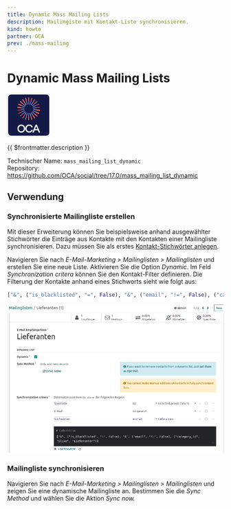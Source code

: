 ```yaml
---
title: Dynamic Mass Mailing Lists
description: Mailingiste mit Kontakt-Liste synchronisieren.
kind: howto
partner: OCA
prev: ./mass-mailing
---
```


# Dynamic Mass Mailing Lists

![icon_oca_app](attachments/icon_oca_app.png)

{{ $frontmatter.description }}

Technischer Name: `mass_mailing_list_dynamic`\
Repository: <https://github.com/OCA/social/tree/17.0/mass_mailing_list_dynamic>

## Verwendung

### Synchronisierte Mailingliste erstellen

Mit dieser Erweiterung können Sie beispielsweise anhand ausgewählter Stichwörter die Einträge aus Kontakte mit den Kontakten einer Mailingliste synchronisieren. Dazu müssen Sie als erstes [Kontakt-Stichwörter anlegen](Contacts.md#Kontakt-Stichwörter%20anlegen).

Navigieren Sie nach _E-Mail-Marketing > Mailinglisten > Mailinglisten_ und erstellen Sie eine neue Liste. Aktivieren Sie die Option _Dynamic_. Im Feld _Synchronization critera_ können Sie den Kontakt-Filter definieren. Die Filterung der Kontakte anhand eines Stichworts sieht wie folgt aus:

```python
["&", ("is_blacklisted", "=", False), "&", ("email", "!=", False), ("category_id", "ilike", "Lieferanten")]
```

![](attachments/Mass%20Mailing%20List%20Dynamic.png)

### Mailingliste synchronisieren

Navigieren Sie nach _E-Mail-Marketing > Mailinglisten > Mailinglisten_ und zeigen Sie eine dynamische Mailingliste an. Bestimmen Sie die _Sync Method_ und wählen Sie die Aktion _Sync now._
